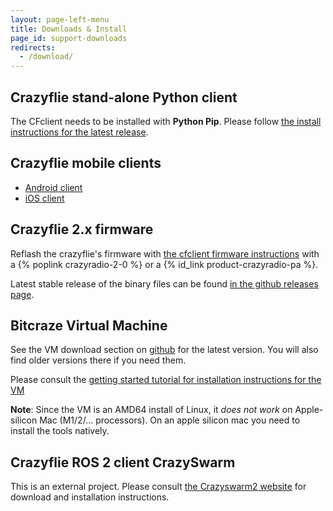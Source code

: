 ```yaml
---
layout: page-left-menu
title: Downloads & Install
page_id: support-downloads
redirects:
  - /download/
---
```


## Crazyflie stand-alone Python client

The CFclient needs to be installed with **Python Pip**. Please follow [the install instructions for the latest release](/documentation/repository/crazyflie-clients-python/master/installation/install/#installation-methods).

## Crazyflie mobile clients

* [Android client](https://play.google.com/store/apps/details?id=se.bitcraze.crazyfliecontrol2)
* [iOS client](https://itunes.apple.com/us/app/crazyflie-2.0/id946151480)

## Crazyflie 2.x firmware

Reflash the crazyflie's firmware with [the cfclient firmware instructions](/documentation/repository/crazyflie-clients-python/master/userguides/userguide_client/#firmware-upgrade) with a {% poplink crazyradio-2-0 %} or a {% id_link product-crazyradio-pa %}.

Latest stable release of the binary files can be found
[in the github releases page](https://github.com/bitcraze/crazyflie-release/releases "GitHub releases for crazyflie-firmware").

## Bitcraze Virtual Machine

See the VM download section on [github](https://github.com/bitcraze/bitcraze-vm/releases/)
for the latest version. You will also find older versions there if you need them.

Please consult the [getting started tutorial for installation instructions for the VM](/documentation/tutorials/getting-started-with-crazyflie-2-x/#inst-comp)

**Note**: Since the VM is an AMD64 install of Linux, it *does not work* on Apple-silicon Mac (M1/2/... processors).
On an apple silicon mac you need to install the tools natively.

## Crazyflie ROS 2 client CrazySwarm

This is an external project. Please consult [the Crazyswarm2 website](https://imrclab.github.io/crazyswarm2/) for download and installation instructions.
